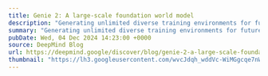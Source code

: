 ```yaml
---
title: Genie 2: A large-scale foundation world model
description: "Generating unlimited diverse training environments for future general agents"
summary: "Generating unlimited diverse training environments for future general agents"
pubDate: Wed, 04 Dec 2024 14:23:00 +0000
source: DeepMind Blog
url: https://deepmind.google/discover/blog/genie-2-a-large-scale-foundation-world-model/
thumbnail: "https://lh3.googleusercontent.com/wvcJdqh_wddVc-WiMGgcqe7nWp7Ybu0wd-PBDxC_VUQkfxI7HPfQz3fi_HyYTOoRM_XV3Bofp9l1wBZ1CJPZPG6yZMdZxqH8X7_Lb9nhVAquAul1=w1200-h630-n-nu"
---
```


